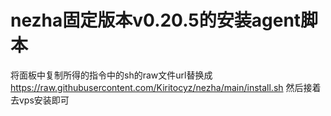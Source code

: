 # nezha固定版本v0.20.5的安装agent脚本
将面板中复制所得的指令中的sh的raw文件url替换成
https://raw.githubusercontent.com/Kiritocyz/nezha/main/install.sh
然后接着去vps安装即可
